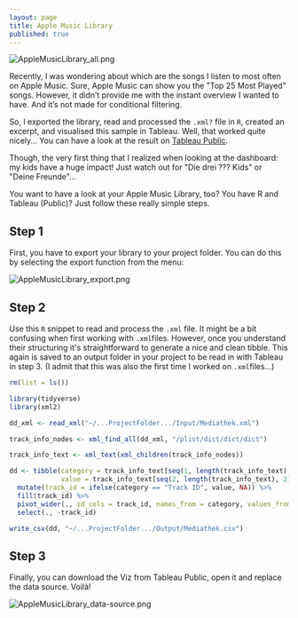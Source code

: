```yaml
---
layout: page
title: Apple Music Library
published: true
---
```


![AppleMusicLibrary_all.png]({{site.baseurl}}/img/AppleMusicLibrary_all.png)<br/>

Recently, I was wondering about which are the songs I listen to most often on Apple Music. Sure, Apple Music can show you the "Top 25 Most Played" songs. However, it didn’t provide me with the instant overview I wanted to have. And it’s not made for conditional filtering.

So, I exported the library, read and processed the `.xml?` file in `R`, created an excerpt, and visualised this sample in Tableau. Well, that worked quite nicely… You can have a look at the result on [Tableau Public]().

Though, the very first thing that I realized when looking at the dashboard: my kids have a huge impact! Just watch out for "Die drei ??? Kids" or "Deine Freunde"...

You want to have a look at your Apple Music Library, too? You have R and Tableau (Public)? Just follow these really simple steps.


## Step 1

First, you have to export your library to your project folder. You can do this by selecting the export function from the menu:

![AppleMusicLibrary_export.png]({{site.baseurl}}/img/AppleMusicLibrary_export.png)<br/>


## Step 2

Use this `R` snippet to read and process the `.xml` file. It might be a bit confusing when first working with `.xml`files. However, once you understand their structuring it's straightforward to generate a nice and clean tibble. This again is saved to an output folder in your project to be read in with Tableau in step 3. (I admit that this was also the first time I worked on `.xml`files...)


```r
rm(list = ls())

library(tidyverse)
library(xml2)

dd_xml <- read_xml("~/...ProjectFolder.../Input/Mediathek.xml")

track_info_nodes <- xml_find_all(dd_xml, "/plist/dict/dict/dict")

track_info_text <- xml_text(xml_children(track_info_nodes))

dd <- tibble(category = track_info_text[seq(1, length(track_info_text), 2)],
             value = track_info_text[seq(2, length(track_info_text), 2)]) %>% 
  mutate(track_id = ifelse(category == "Track ID", value, NA)) %>% 
  fill(track_id) %>% 
  pivot_wider(., id_cols = track_id, names_from = category, values_from = value) %>% 
  select(., -track_id)

write_csv(dd, "~/...ProjectFolder.../Output/Mediathek.csv")

```


## Step 3

Finally, you can download the Viz from Tableau Public, open it and replace the data source. Voilà! 

![AppleMusicLibrary_data-source.png]({{site.baseurl}}/img/AppleMusicLibrary_data-source.png)<br/>